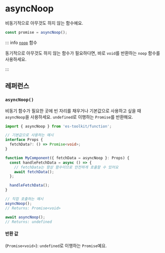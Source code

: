 # asyncNoop

비동기적으로 아무것도 하지 않는 함수예요.

```typescript
const promise = asyncNoop();
```

::: info [`noop`](./noop.md) 함수

동기적으로 아무것도 하지 않는 함수가 필요하다면, 바로 `void`를 반환하는 `noop` 함수를 사용하세요.

:::

## 레퍼런스

### `asyncNoop()`

비동기 함수가 필요한 곳에 빈 자리를 채우거나 기본값으로 사용하고 싶을 때 `asyncNoop`을 사용하세요. `undefined`로 이행하는 `Promise`를 반환해요.

```typescript
import { asyncNoop } from 'es-toolkit/function';

// 기본값으로 사용하는 예시
interface Props {
  fetchData?: () => Promise<void>;
}

function MyComponent({ fetchData = asyncNoop }: Props) {
  const handleFetchData = async () => {
    // fetchData는 항상 함수이므로 안전하게 호출할 수 있어요
    await fetchData();
  };

  handleFetchData();
}

// 직접 호출하는 예시
asyncNoop();
// Returns: Promise<void>

await asyncNoop();
// Returns: undefined
```

#### 반환 값

(`Promise<void>`): `undefined`로 이행하는 `Promise`예요.
